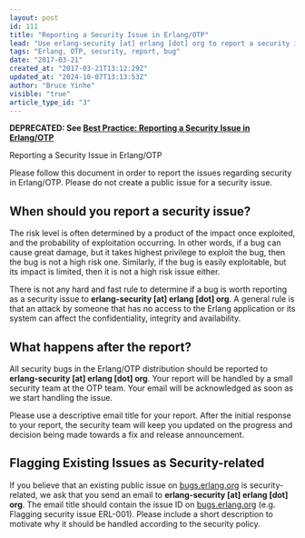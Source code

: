 ```yaml
---
layout: post
id: 111
title: "Reporting a Security Issue in Erlang/OTP"
lead: "Use erlang-security [at] erlang [dot] org to report a security issue"
tags: "Erlang, OTP, security, report, bug"
date: "2017-03-21"
created_at: "2017-03-21T13:12:29Z"
updated_at: "2024-10-07T13:13:53Z"
author: "Bruce Yinhe"
visible: "true"
article_type_id: "3"
---
```


**DEPRECATED: See [Best Practice: Reporting a Security Issue in Erlang/OTP](https://www.erlang.org/security)**

Reporting a Security Issue in Erlang/OTP

Please follow this document in order to report the issues regarding security in Erlang/OTP. Please do not create a public issue for a security issue.

## When should you report a security issue?

The risk level is often determined by a product of the impact once exploited, and the probability of exploitation occurring. In other words, if a bug can cause great damage, but it takes highest privilege to exploit the bug, then the bug is not a high risk one. Similarly, if the bug is easily exploitable, but its impact is limited, then it is not a high risk issue either.

There is not any hard and fast rule to determine if a bug is worth reporting as a security issue to **erlang-security [at] erlang [dot] org**. A general rule is that an attack by someone that has no access to the Erlang application or its system can affect the confidentiality, integrity and availability.

## What happens after the report?

All security bugs in the Erlang/OTP distribution should be reported to **erlang-security [at] erlang [dot] org**. Your report will be handled by a small security team at the OTP team. Your email will be acknowledged as soon as we start handling the issue. 

Please use a descriptive email title for your report. After the initial response to your report, the security team will keep you updated on the progress and decision being made towards a fix and release announcement. 

## Flagging Existing Issues as Security-related

If you believe that an existing public issue on [bugs.erlang.org](http://bugs.erlang.org/) is security-related, we ask that you send an email to **erlang-security [at] erlang [dot] org**. The email title should contain the issue ID on [bugs.erlang.org](http://bugs.erlang.org/) (e.g. Flagging security issue ERL-001). Please include a short description to motivate why it should be handled according to the security policy.
